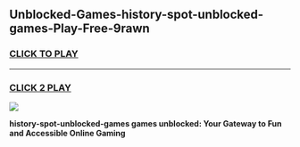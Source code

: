 
## Unblocked-Games-history-spot-unblocked-games-Play-Free-9rawn
<h3>
<a href="https://premium76.site?title=history-spot-unblocked-games&ref=17A">CLICK TO PLAY</a></h3>
<hr>

<h3>
<a href="https://premium76.site?title=history-spot-unblocked-games&ref=17A">CLICK 2 PLAY</a>
  
</h3>

<a href="https://premium76.site?title=history-spot-unblocked-games&ref=17A"><img src="https://clearcache.store/games.png"></a>


**history-spot-unblocked-games games unblocked: Your Gateway to Fun and Accessible Online Gaming**
